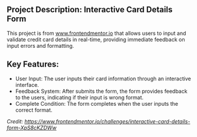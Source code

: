 ## Project Description: Interactive Card Details Form

This project is from www.frontendmentor.io that allows users to input and validate credit card details in real-time, providing immediate feedback on input errors and formatting.

## Key Features:

- User Input: The user inputs their card information through an interactive interface.
- Feedback System: After submits the form, the form provides feedback to the users, indicating if their input is wrong format.
- Complete Condition: The form completes when the user inputs the correct format.

*Credit: https://www.frontendmentor.io/challenges/interactive-card-details-form-XpS8cKZDWw*
